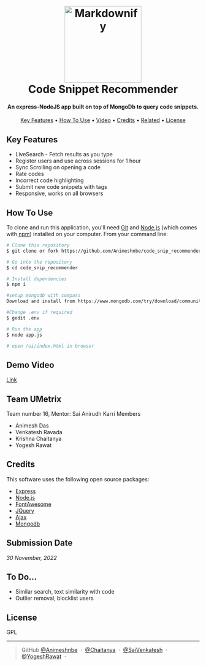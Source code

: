 
<h1 align="center">
  <br>
  <a href="http://www.amitmerchant.com/electron-markdownify"><img src="https://raw.githubusercontent.com/Animeshnbe/code_snip_recommender/master/ui/eagle.svg" alt="Markdownify" width="200"></a>
  <br>
  Code Snippet Recommender
  <br>
</h1>

<h4 align="center">An express-NodeJS app built on top of MongoDb to query code snippets.</h4>

<p align="center">
  <a href="#key-features">Key Features</a> •
  <a href="#how-to-use">How To Use</a> •
  <a href="#demo-video">Video</a> •
  <a href="#credits">Credits</a> •
  <a href="#related">Related</a> •
  <a href="#license">License</a>
</p>

## Key Features

* LiveSearch - Fetch results as you type
* Register users and use across sessions for 1 hour
* Sync Scrolling on opening a code
* Rate codes 
* Incorrect code highlighting
* Submit new code snippets with tags
* Responsive, works on all browsers

## How To Use

To clone and run this application, you'll need [Git](https://git-scm.com) and [Node.js](https://nodejs.org/en/download/) (which comes with [npm](http://npmjs.com)) installed on your computer. From your command line:

```bash
# Clone this repository
$ git clone or fork https://github.com/Animeshnbe/code_snip_recommender

# Go into the repository
$ cd code_snip_recommender

# Install dependencies
$ npm i

#setup mongodb with compass
Download and install from https://www.mongodb.com/try/download/community

#Change .env if required
$ gedit .env

# Run the app
$ node app.js

# open /ui/index.html in browser
```
## Demo Video

<a href="https://drive.google.com/file/d/1VqfPf8rk0-yeJF2AN0wxCA5J8y7-Zn_-/view?usp=sharing">Link</a>

## Team UMetrix

Team number 16, Mentor: Sai Anirudh Karri
Members
- Animesh Das
- Venkatesh Ravada
- Krishna Chaitanya
- Yogesh Rawat

## Credits

This software uses the following open source packages:

- [Express](http://expressjs.com/)
- [Node.js](https://nodejs.org/)
- [FontAwesome](https://fontawesome.com/icons/)
- [JQuery](https://jquery.com/)
- [Ajax](https://developer.mozilla.org/en-US/docs/Web/Guide/AJAX)
- [Mongodb](https://www.mongodb.com/)

## Submission Date

_30 November, 2022_

## To Do...

- Similar search, text similarity with code
- Outlier removal, blocklist users

## License

GPL

---

> GitHub [@Animeshnbe](https://github.com/Animeshnbe) &nbsp;&middot;&nbsp;
[@Chaitanya](https://github.com/chaitanya-dama) &nbsp;&middot;&nbsp;
[@SaiVenkatesh](https://github.com/venkatesh2128) &nbsp;&middot;&nbsp;
[@YogeshRawat](https://github.com/yrawatyt) &nbsp;&middot;&nbsp;